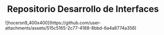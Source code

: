 <h1 align="center"> Repositorio Desarrollo de Interfaces </h1>
<p height=5> ![hocersn9_400x400](https://github.com/user-attachments/assets/515c5165-2c77-4188-8bbd-6a4a8774a356)</p>




